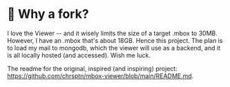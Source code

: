 # 🍴 Why a fork?

I love the Viewer -- and it wisely limits the size of a target .mbox to 30MB.  However, I have an .mbox that's about 18GB.  Hence this project.  The plan is to load my mail to mongodb, which the viewer will use as a backend, and it is all locally hosted (and accessed).  Wish me luck.

The readme for the original, inspired (and inspiring) project: https://github.com/chrsptn/mbox-viewer/blob/main/README.md.
